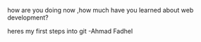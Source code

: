 
how are you doing now ,how much have you learned about web development?


heres my first steps into git -Ahmad Fadhel

